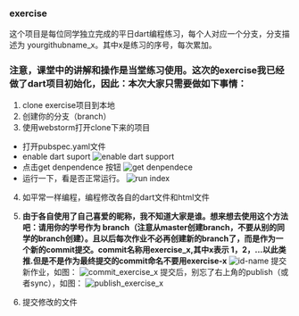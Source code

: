 ### exercise
这个项目是每位同学独立完成的平日dart编程练习，每个人对应一个分支，分支描述为 yourgithubname_x。其中x是练习的序号，每次累加。

### 注意，课堂中的讲解和操作是当堂练习使用。这次的exercise我已经做了dart项目初始化，因此：本次大家只需要做如下事情：
1. clone exercise项目到本地
2. 创建你的分支（branch）
3. 使用webstorm打开clone下来的项目
  - 打开pubspec.yaml文件
  - enable dart suport
    ![enable dart support](http://img0.ph.126.net/aXqb_uceuAO0vzrTC5tStg==/6630695031259275024.png "enable dart support")
  - 点击get denpendence 按钮
    ![get denpendece](http://img0.ph.126.net/x83fNB_bZAno7GaZYu05Qw==/6630710424421903305.png 'get dependencies')
 - 运行一下，看是否正常运行。
 ![run index](http://img0.ph.126.net/W0cKBGjKheipC3r8tj2_AQ==/6631365733350874332.png 'run ')
4. 如平常一样编程，编程修改各自的dart文件和html文件
5. **由于各自使用了自己喜爱的昵称，我不知道大家是谁。想来想去使用这个方法吧：请用你的学号作为  branch（注意从master创建branch，不要从别的同学的branch创建）。且以后每次作业不必再创建新的branch了，而是作为一个新的commit提交。commit名称用exercise_x,其中x表示 1，2，...以此类推.但是不是作为最终提交的commit命名不要用exercise-x**
![id-name](http://img2.ph.126.net/ymg68brO1fuF3IuWF_rqFw==/6630327794374964546.png)
提交新作业，如图：
![commit_exercise_x](http://img0.ph.126.net/-tkDUtT4kyXHegVQoGq_bQ==/6630529005002847564.png)
提交后，别忘了右上角的publish（或者sync），如图：
![publish_exercise_x](http://img0.ph.126.net/kFpNW891Gsq3iZUVzievGg==/6631307459234648688.png)

5. 提交修改的文件
 
